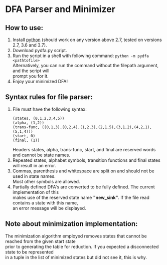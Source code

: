# DFA Parser and Minimizer


## How to use:

 1. Install [python](https://www.python.org/downloads/) (should work on any version above 2.7, tested on versions 2.7, 3.6 and 3.7).
 2. Download pydfa.py script.
 3. Run the script in a shell with following command: `python -m pydfa <pathtofile>`  
    Alternatively, you can run the command without the filepath argument, and the script will  
    prompt you for it.
 4. Enjoy your minimized DFA!

## Syntax rules for file parser:
 1. File must have the following syntax:
    ```
    (states, (0,1,2,3,4,5))
    (alpha, (1,2))
    (trans-func, ((0,1,3),(0,2,4),(1,2,3),(2,1,5),(3,1,2),(4,2,1),(5,1,4)))
    (start, 0)
    (final, (1))
    ```
    Headers states, alpha, trans-func, start, and final are reserved words and cannot be state names.
 2. Repeated states, alphabet symbols, transition functions and final states will result in an error.
 3. Commas, parenthesis and whitespace are split on and should not be used in state names.  
    Most other symbols are allowed.
 4. Partially defined DFA's are converted to be fully defined. The current implementation of this  
    makes use of the reserved state name **"new_sink"**. If the file read contains a state with this name,  
    an error message will be displayed.


## Note about minimization implementation:
The minimization algorithm employed removes states that cannot be reached from the given start state  
prior to generating the table for reduction. If you expected a disconnected state to be represented  
in a tuple in the list of minimized states but did not see it, this is why.
